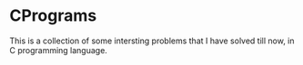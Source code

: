 # CPrograms
This is a collection of some intersting problems that I have solved till now, in C programming language.
